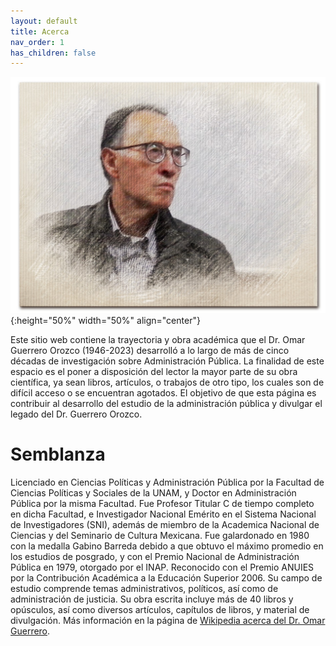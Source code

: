 ```yaml
---
layout: default
title: Acerca
nav_order: 1
has_children: false
---
```


![test](/imagenes/bio/editada.jpg){:height="50%" width="50%" align="center"}


Este sitio web contiene la trayectoria y obra académica que el Dr. Omar Guerrero Orozco (1946-2023) desarrolló a lo largo de más de cinco décadas de investigación sobre Administración Pública. La finalidad de este espacio es el poner a disposición del lector la mayor parte de su obra científica, ya sean libros, artículos, o trabajos de otro tipo, los cuales son de difícil acceso o se encuentran agotados. El objetivo de que esta página es contribuir al desarrollo del estudio de la administración pública y divulgar el legado del Dr. Guerrero Orozco.

# Semblanza

Licenciado en Ciencias Políticas y Administración Pública por la Facultad de Ciencias Políticas y Sociales de la UNAM, y Doctor en Administración Pública por la misma Facultad. Fue Profesor Titular C de tiempo completo en dicha Facultad, e Investigador Nacional Emérito en el Sistema Nacional de Investigadores (SNI), además de miembro de la Academica Nacional de Ciencias y del Seminario de Cultura Mexicana. Fue galardonado en 1980 con la medalla Gabino Barreda debido a que obtuvo el máximo promedio en los estudios de posgrado, y con el Premio Nacional de Administración Pública en 1979, otorgado por el INAP. Reconocido con el Premio ANUIES por la Contribución Académica a la Educación Superior 2006. Su campo de estudio comprende temas administrativos, políticos, así como de administración de justicia. Su obra escrita incluye más de 40 libros y opúsculos, así como diversos artículos, capítulos de libros, y material de divulgación. Más información en la página de [Wikipedia acerca del Dr. Omar Guerrero](https://es.wikipedia.org/wiki/Omar_Guerrero_Orozco).

